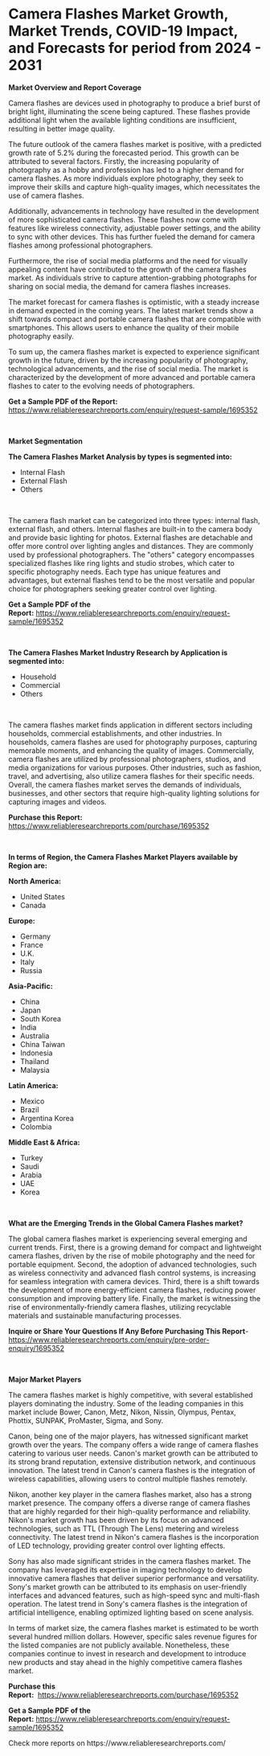 <p><h1>Camera Flashes Market Growth, Market Trends, COVID-19 Impact, and Forecasts for period from 2024 - 2031</h1></p><p><strong>Market Overview and Report Coverage</strong></p>
<p><p>Camera flashes are devices used in photography to produce a brief burst of bright light, illuminating the scene being captured. These flashes provide additional light when the available lighting conditions are insufficient, resulting in better image quality.</p><p>The future outlook of the camera flashes market is positive, with a predicted growth rate of 5.2% during the forecasted period. This growth can be attributed to several factors. Firstly, the increasing popularity of photography as a hobby and profession has led to a higher demand for camera flashes. As more individuals explore photography, they seek to improve their skills and capture high-quality images, which necessitates the use of camera flashes.</p><p>Additionally, advancements in technology have resulted in the development of more sophisticated camera flashes. These flashes now come with features like wireless connectivity, adjustable power settings, and the ability to sync with other devices. This has further fueled the demand for camera flashes among professional photographers.</p><p>Furthermore, the rise of social media platforms and the need for visually appealing content have contributed to the growth of the camera flashes market. As individuals strive to capture attention-grabbing photographs for sharing on social media, the demand for camera flashes increases.</p><p>The market forecast for camera flashes is optimistic, with a steady increase in demand expected in the coming years. The latest market trends show a shift towards compact and portable camera flashes that are compatible with smartphones. This allows users to enhance the quality of their mobile photography easily.</p><p>To sum up, the camera flashes market is expected to experience significant growth in the future, driven by the increasing popularity of photography, technological advancements, and the rise of social media. The market is characterized by the development of more advanced and portable camera flashes to cater to the evolving needs of photographers.</p></p>
<p><strong>Get a Sample PDF of the Report:</strong> <a href="https://www.reliableresearchreports.com/enquiry/request-sample/1695352">https://www.reliableresearchreports.com/enquiry/request-sample/1695352</a></p>
<p>&nbsp;</p>
<p><strong>Market Segmentation</strong></p>
<p><strong>The Camera Flashes Market Analysis by types is segmented into:</strong></p>
<p><ul><li>Internal Flash</li><li>External Flash</li><li>Others</li></ul></p>
<p>&nbsp;</p>
<p><p>The camera flash market can be categorized into three types: internal flash, external flash, and others. Internal flashes are built-in to the camera body and provide basic lighting for photos. External flashes are detachable and offer more control over lighting angles and distances. They are commonly used by professional photographers. The "others" category encompasses specialized flashes like ring lights and studio strobes, which cater to specific photography needs. Each type has unique features and advantages, but external flashes tend to be the most versatile and popular choice for photographers seeking greater control over lighting.</p></p>
<p><strong>Get a Sample PDF of the Report:</strong>&nbsp;<a href="https://www.reliableresearchreports.com/enquiry/request-sample/1695352">https://www.reliableresearchreports.com/enquiry/request-sample/1695352</a></p>
<p>&nbsp;</p>
<p><strong>The Camera Flashes Market Industry Research by Application is segmented into:</strong></p>
<p><ul><li>Household</li><li>Commercial</li><li>Others</li></ul></p>
<p>&nbsp;</p>
<p><p>The camera flashes market finds application in different sectors including households, commercial establishments, and other industries. In households, camera flashes are used for photography purposes, capturing memorable moments, and enhancing the quality of images. Commercially, camera flashes are utilized by professional photographers, studios, and media organizations for various purposes. Other industries, such as fashion, travel, and advertising, also utilize camera flashes for their specific needs. Overall, the camera flashes market serves the demands of individuals, businesses, and other sectors that require high-quality lighting solutions for capturing images and videos.</p></p>
<p><strong>Purchase this Report:</strong>&nbsp; <a href="https://www.reliableresearchreports.com/purchase/1695352">https://www.reliableresearchreports.com/purchase/1695352</a></p>
<p>&nbsp;</p>
<p><strong>In terms of Region, the Camera Flashes Market Players available by Region are:</strong></p>
<p>
    <p> <strong> North America: </strong>
        <ul>
            <li>United States</li>
            <li>Canada</li>
        </ul>
        </p> 
    <p> <strong> Europe: </strong>
        <ul>
            <li>Germany</li>
            <li>France</li>
            <li>U.K.</li>
            <li>Italy</li>
            <li>Russia</li>
        </ul>
        </p> 
    <p> <strong> Asia-Pacific: </strong>
        <ul>
            <li>China</li>
            <li>Japan</li>
            <li>South Korea</li>
            <li>India</li>
            <li>Australia</li>
            <li>China Taiwan</li>
            <li>Indonesia</li>
            <li>Thailand</li>
            <li>Malaysia</li>
        </ul>
        </p> 
    <p> <strong> Latin America: </strong>
        <ul>
            <li>Mexico</li>
            <li>Brazil</li>
            <li>Argentina Korea</li>
            <li>Colombia</li>
        </ul>
        </p> 
    <p> <strong> Middle East & Africa: </strong>
        <ul>
            <li>Turkey</li>
            <li>Saudi</li>
            <li>Arabia</li>
            <li>UAE</li>
            <li>Korea</li>
        </ul>
    </p>
    </p>
<p>&nbsp;</p>
<p><strong>What are the Emerging Trends in the Global Camera Flashes market?</strong></p>
<p><p>The global camera flashes market is experiencing several emerging and current trends. First, there is a growing demand for compact and lightweight camera flashes, driven by the rise of mobile photography and the need for portable equipment. Second, the adoption of advanced technologies, such as wireless connectivity and advanced flash control systems, is increasing for seamless integration with camera devices. Third, there is a shift towards the development of more energy-efficient camera flashes, reducing power consumption and improving battery life. Finally, the market is witnessing the rise of environmentally-friendly camera flashes, utilizing recyclable materials and sustainable manufacturing processes.</p></p>
<p><strong>Inquire or Share Your Questions If Any Before Purchasing This Report</strong>- <a href="https://www.reliableresearchreports.com/enquiry/pre-order-enquiry/1695352">https://www.reliableresearchreports.com/enquiry/pre-order-enquiry/1695352</a></p>
<p>&nbsp;</p>
<p><strong>Major Market Players</strong></p>
<p><p>The camera flashes market is highly competitive, with several established players dominating the industry. Some of the leading companies in this market include Bower, Canon, Metz, Nikon, Nissin, Olympus, Pentax, Phottix, SUNPAK, ProMaster, Sigma, and Sony. </p><p>Canon, being one of the major players, has witnessed significant market growth over the years. The company offers a wide range of camera flashes catering to various user needs. Canon's market growth can be attributed to its strong brand reputation, extensive distribution network, and continuous innovation. The latest trend in Canon's camera flashes is the integration of wireless capabilities, allowing users to control multiple flashes remotely.</p><p>Nikon, another key player in the camera flashes market, also has a strong market presence. The company offers a diverse range of camera flashes that are highly regarded for their high-quality performance and reliability. Nikon's market growth has been driven by its focus on advanced technologies, such as TTL (Through The Lens) metering and wireless connectivity. The latest trend in Nikon's camera flashes is the incorporation of LED technology, providing greater control over lighting effects.</p><p>Sony has also made significant strides in the camera flashes market. The company has leveraged its expertise in imaging technology to develop innovative camera flashes that deliver superior performance and versatility. Sony's market growth can be attributed to its emphasis on user-friendly interfaces and advanced features, such as high-speed sync and multi-flash operation. The latest trend in Sony's camera flashes is the integration of artificial intelligence, enabling optimized lighting based on scene analysis.</p><p>In terms of market size, the camera flashes market is estimated to be worth several hundred million dollars. However, specific sales revenue figures for the listed companies are not publicly available. Nonetheless, these companies continue to invest in research and development to introduce new products and stay ahead in the highly competitive camera flashes market.</p></p>
<p><strong>Purchase this Report:</strong>&nbsp;&nbsp;<a href="https://www.reliableresearchreports.com/purchase/1695352">https://www.reliableresearchreports.com/purchase/1695352</a></p>
<p></p>
<p><strong>Get a Sample PDF of the Report:</strong>&nbsp;<a href="https://www.reliableresearchreports.com/enquiry/request-sample/1695352">https://www.reliableresearchreports.com/enquiry/request-sample/1695352</a></p>
<p>Check more reports on https://www.reliableresearchreports.com/</p>